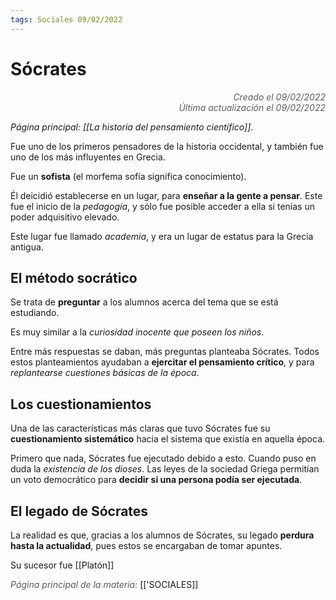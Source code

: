```yaml
---
tags: Sociales 09/02/2022
---
```


# Sócrates
<div style="text-align: right; opacity: 0.7; font-style: italic;">Creado el 09/02/2022</div>
<div style="text-align: right; opacity: 0.7; font-style: italic;">Última actualización el 09/02/2022</div>

*Página principal: [[La historia del pensamiento científico]]*.

Fue uno de los primeros pensadores de la historia occidental, y también fue uno de los más influyentes en Grecia.

Fue un **sofista** (el morfema sofía significa conocimiento). 

Él deicidió establecerse en un lugar, para **enseñar a la gente a pensar**. Este fue el inicio de la *pedagogía*, y sólo fue posible acceder a ella si tenías un poder adquisitivo elevado.

Este lugar fue llamado *academia*, y era un lugar de estatus para la Grecia antigua.

## El método socrático

Se trata de **preguntar** a los alumnos acerca del tema que se está estudiando.

Es muy similar a la *curiosidad inocente que poseen los niños*.

Entre más respuestas se daban, más preguntas planteaba Sócrates. Todos estos planteamientos ayudaban a **ejercitar el pensamiento crítico**, y para *replantearse cuestiones básicas de la época*.

## Los cuestionamientos

Una de las características más claras que tuvo Sócrates fue su **cuestionamiento sistemático** hacia el sistema que existía en aquella época.

Primero que nada, Sócrates fue ejecutado debido a esto. Cuando puso en duda la *existencia de los dioses*. Las leyes de la sociedad Griega permitían un voto democrático para **decidir si una persona podía ser ejecutada**. 

## El legado de Sócrates

La realidad es que, gracias a los alumnos de Sócrates, su legado **perdura hasta la actualidad**, pues estos se encargaban de tomar apuntes.

Su sucesor fue [[Platón]]

<span style="opacity: 0.7; font-style: italic;">Página principal de la materia:</span> [['SOCIALES]]